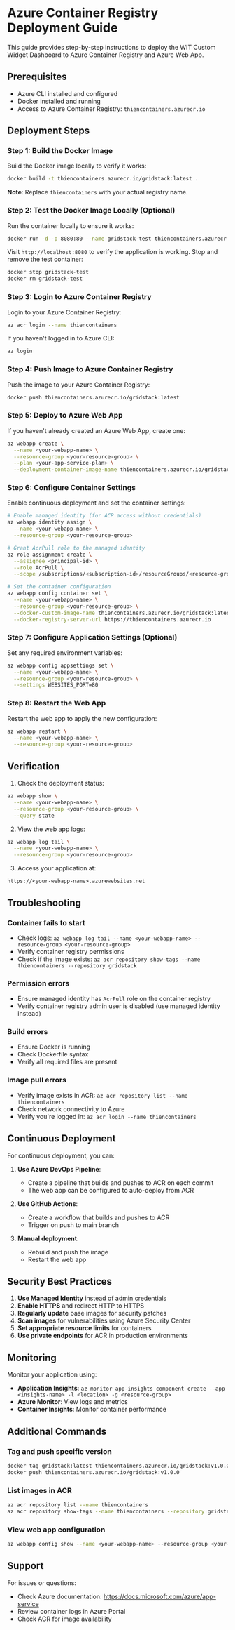 # Azure Container Registry Deployment Guide

This guide provides step-by-step instructions to deploy the WIT Custom Widget Dashboard to Azure Container Registry and Azure Web App.

## Prerequisites

- Azure CLI installed and configured
- Docker installed and running
- Access to Azure Container Registry: `thiencontainers.azurecr.io`

## Deployment Steps

### Step 1: Build the Docker Image

Build the Docker image locally to verify it works:

```bash
docker build -t thiencontainers.azurecr.io/gridstack:latest .
```

**Note**: Replace `thiencontainers` with your actual registry name.

### Step 2: Test the Docker Image Locally (Optional)

Run the container locally to ensure it works:

```bash
docker run -d -p 8080:80 --name gridstack-test thiencontainers.azurecr.io/gridstack:latest
```

Visit `http://localhost:8080` to verify the application is working. Stop and remove the test container:

```bash
docker stop gridstack-test
docker rm gridstack-test
```

### Step 3: Login to Azure Container Registry

Login to your Azure Container Registry:

```bash
az acr login --name thiencontainers
```

If you haven't logged in to Azure CLI:

```bash
az login
```

### Step 4: Push Image to Azure Container Registry

Push the image to your Azure Container Registry:

```bash
docker push thiencontainers.azurecr.io/gridstack:latest
```

### Step 5: Deploy to Azure Web App

If you haven't already created an Azure Web App, create one:

```bash
az webapp create \
  --name <your-webapp-name> \
  --resource-group <your-resource-group> \
  --plan <your-app-service-plan> \
  --deployment-container-image-name thiencontainers.azurecr.io/gridstack:latest
```

### Step 6: Configure Container Settings

Enable continuous deployment and set the container settings:

```bash
# Enable managed identity (for ACR access without credentials)
az webapp identity assign \
  --name <your-webapp-name> \
  --resource-group <your-resource-group>

# Grant AcrPull role to the managed identity
az role assignment create \
  --assignee <principal-id> \
  --role AcrPull \
  --scope /subscriptions/<subscription-id>/resourceGroups/<resource-group>/providers/Microsoft.ContainerRegistry/registries/thiencontainers

# Set the container configuration
az webapp config container set \
  --name <your-webapp-name> \
  --resource-group <your-resource-group> \
  --docker-custom-image-name thiencontainers.azurecr.io/gridstack:latest \
  --docker-registry-server-url https://thiencontainers.azurecr.io
```

### Step 7: Configure Application Settings (Optional)

Set any required environment variables:

```bash
az webapp config appsettings set \
  --name <your-webapp-name> \
  --resource-group <your-resource-group> \
  --settings WEBSITES_PORT=80
```

### Step 8: Restart the Web App

Restart the web app to apply the new configuration:

```bash
az webapp restart \
  --name <your-webapp-name> \
  --resource-group <your-resource-group>
```

## Verification

1. Check the deployment status:
```bash
az webapp show \
  --name <your-webapp-name> \
  --resource-group <your-resource-group> \
  --query state
```

2. View the web app logs:
```bash
az webapp log tail \
  --name <your-webapp-name> \
  --resource-group <your-resource-group>
```

3. Access your application at:
```
https://<your-webapp-name>.azurewebsites.net
```

## Troubleshooting

### Container fails to start
- Check logs: `az webapp log tail --name <your-webapp-name> --resource-group <your-resource-group>`
- Verify container registry permissions
- Check if the image exists: `az acr repository show-tags --name thiencontainers --repository gridstack`

### Permission errors
- Ensure managed identity has `AcrPull` role on the container registry
- Verify container registry admin user is disabled (use managed identity instead)

### Build errors
- Ensure Docker is running
- Check Dockerfile syntax
- Verify all required files are present

### Image pull errors
- Verify image exists in ACR: `az acr repository list --name thiencontainers`
- Check network connectivity to Azure
- Verify you're logged in: `az acr login --name thiencontainers`

## Continuous Deployment

For continuous deployment, you can:

1. **Use Azure DevOps Pipeline**:
   - Create a pipeline that builds and pushes to ACR on each commit
   - The web app can be configured to auto-deploy from ACR

2. **Use GitHub Actions**:
   - Create a workflow that builds and pushes to ACR
   - Trigger on push to main branch

3. **Manual deployment**:
   - Rebuild and push the image
   - Restart the web app

## Security Best Practices

1. **Use Managed Identity** instead of admin credentials
2. **Enable HTTPS** and redirect HTTP to HTTPS
3. **Regularly update** base images for security patches
4. **Scan images** for vulnerabilities using Azure Security Center
5. **Set appropriate resource limits** for containers
6. **Use private endpoints** for ACR in production environments

## Monitoring

Monitor your application using:

- **Application Insights**: `az monitor app-insights component create --app <insights-name> -l <location> -g <resource-group>`
- **Azure Monitor**: View logs and metrics
- **Container Insights**: Monitor container performance

## Additional Commands

### Tag and push specific version
```bash
docker tag gridstack:latest thiencontainers.azurecr.io/gridstack:v1.0.0
docker push thiencontainers.azurecr.io/gridstack:v1.0.0
```

### List images in ACR
```bash
az acr repository list --name thiencontainers
az acr repository show-tags --name thiencontainers --repository gridstack
```

### View web app configuration
```bash
az webapp config show --name <your-webapp-name> --resource-group <your-resource-group>
```

## Support

For issues or questions:
- Check Azure documentation: https://docs.microsoft.com/azure/app-service
- Review container logs in Azure Portal
- Check ACR for image availability

